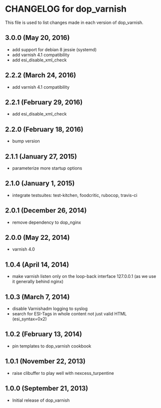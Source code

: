 # CHANGELOG for dop_varnish

This file is used to list changes made in each version of dop_varnish.

## 3.0.0  (May 20, 2016)

* add support for debian 8 jessie (systemd)
* add varnish 4.1 compatibility
* add esi_disable_xml_check

## 2.2.2 (March 24, 2016)

* add varnish 4.1 compatibility

## 2.2.1 (February 29, 2016)

* add esi_disable_xml_check

## 2.2.0  (February 18, 2016)

* bump version

## 2.1.1  (January 27, 2015)

* parameterize more startup options

## 2.1.0  (January 1, 2015)

* integrate testsuites: test-kitchen, foodcritic, rubocop, travis-ci

## 2.0.1  (December 26, 2014)

* remove dependency to dop_nginx

## 2.0.0  (May 22, 2014)

* varnish 4.0

## 1.0.4  (April 14, 2014)

* make varnish listen only on the loop-back interface 127.0.0.1 (as we use it generally behind nginx)

## 1.0.3  (March 7, 2014)

* disable Varnishadm logging to syslog
* search for ESI-Tags in whole content not just valid HTML (esi_syntax=0x2)

## 1.0.2  (February 13, 2014)

* pin templates to dop_varnish cookbook

## 1.0.1  (November 22, 2013)

* raise clibuffer to play well with nexcess_turpentine

## 1.0.0  (September 21, 2013)

* Initial release of dop_varnish